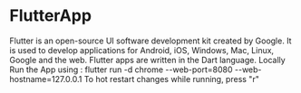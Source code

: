 # FlutterApp
Flutter is an open-source UI software development kit created by Google. It is used to develop applications for Android, iOS, Windows, Mac, Linux, Google  and the web.
Flutter apps are written in the Dart language.
Locally Run the App using :
flutter run -d chrome --web-port=8080 --web-hostname=127.0.0.1 
To hot restart changes while running, press "r"
